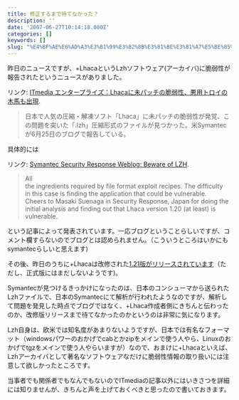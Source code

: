 ```yaml
---
title: 修正するまで待てなかった？
description: ''
date: '2007-06-27T10:14:18.000Z'
categories: []
keywords: []
slug: "%E4%BF%AE%E6%AD%A3%E3%81%99%E3%82%8B%E3%81%BE%E3%81%A7%E5%BE%85%E3%81%A6%E3%81%AA%E3%81%8B%E3%81%A3%E3%81%9F%EF%BC%9F"
---
```

昨日のニュースですが、+LhacaというLzhソフトウェア(アーカイバ)に脆弱性が報告されたというニュースがありました。

リンク: [ITmedia エンタープライズ：Lhacaに未パッチの脆弱性、悪用トロイの木馬も出現](http://www.itmedia.co.jp/enterprise/articles/0706/26/news022.html "ITmedia エンタープライズ：Lhacaに未パッチの脆弱性、悪用トロイの木馬も出現").

> 日本で人気の圧縮・解凍ソフト「Lhaca」に未パッチの脆弱性が発覚、この問題を突いた「.lzh」圧縮形式のファイルが見つかった。米Symantecが6月25日のブログで報告している。

具体的には

リンク: [Symantec Security Response Weblog: Beware of LZH](http://www.symantec.com/enterprise/security_response/weblog/2007/06/beware_of_lzh.html "Symantec Security Response Weblog: Beware of LZH").

> All  
> the ingredients required by file format exploit recipes. The difficulty  
> in this case is finding the application that could be vulnerable.  
> Cheers to Masaki Suenaga in Security Response, Japan for doing the  
> initial analysis and finding out that Lhaca version 1.20 (at least) is  
> vulnerable.

という記事によって発表されています。一応ブログということらしいですが、コメント欄すらないのでブログとは認められません。（こういうところはいかにもsymantecらしいと思えます)

その後、昨日のうちに+Lhacaは改修された[1.21版がリリースされています](http://park8.wakwak.com/~app/Lhaca/)（ただし、正式版にはまだしないようです)。

Symantecが見つけるきっかけになったのは、日本のコンシューマから送られたLzhファイルで、日本のSymantecにて解析が行われたようなのですが、解析して問題を発見した時点でブログではなく、+Lhaca作成者側にきちんと伝わったのか、改修版リリースまで待てなかったのかというのは非常に気になります。

Lzh自身は、欧米では知名度があまりないようですが、日本では有名なフォーマット（windowsパワーのおかげでcabとかzipをメインで使う人やら、Linuxのおかげでtgzをメインで使う人やらいますが）なので、おまけに+Lhacaといえば、Lzhアーカイバとして著名なソフトウェアなだけに脆弱性情報の取り扱いには注意して欲しかったところです。

当事者でも関係者でもなんでもないのでITmediaの記事以外にはいきさつを詳細には知りませんが、きちんと声を上げておくべきと思ったので書いておきます。
